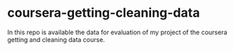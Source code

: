 # coursera-getting-cleaning-data
In this repo is available the data for evaluation of my project of the coursera getting and cleaning data course.
